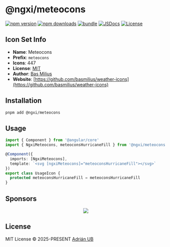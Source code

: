 # @ngxi/meteocons

[![npm version][npm-version-src]][npm-version-href]
[![npm downloads][npm-downloads-src]][npm-downloads-href]
[![bundle][bundle-src]][bundle-href]
[![JSDocs][jsdocs-src]][jsdocs-href]
[![License][license-src]][license-href]

## Icon Set Info

- **Name**: Meteocons
- **Prefix**: `meteocons`
- **Icons**: 447
- **License**: [MIT](https://github.com/basmilius/weather-icons/blob/dev/LICENSE)
- **Author**: [Bas Milius](https://github.com/basmilius/weather-icons)
- **Website**: [https://github.com/basmilius/weather-icons](https://github.com/basmilius/weather-icons)

## Installation

```sh
pnpm add @ngxi/meteocons
```

## Usage

```ts
import { Component } from '@angular/core'
import { NgxiMeteocons, meteoconsHurricaneFill } from '@ngxi/meteocons'

@Component({
  imports: [NgxiMeteocons],
  template: `<svg [ngxiMeteocons]="meteoconsHurricaneFill"></svg>`
})
export class UsageIcon {
  protected meteoconsHurricaneFill = meteoconsHurricaneFill
}
```

## Sponsors

<p align="center">
  <a href="https://cdn.jsdelivr.net/gh/adrian-ub/static/sponsors.svg">
    <img src='https://cdn.jsdelivr.net/gh/adrian-ub/static/sponsors.svg'/>
  </a>
</p>

## License

MIT License © 2025-PRESENT [Adrián UB](https://github.com/adrian-ub)

<!-- Badges -->

[npm-version-src]: https://img.shields.io/npm/v/@ngxi/meteocons?style=flat&colorA=080f12&colorB=1fa669
[npm-version-href]: https://npmjs.com/package/@ngxi/meteocons
[npm-downloads-src]: https://img.shields.io/npm/dm/@ngxi/meteocons?style=flat&colorA=080f12&colorB=1fa669
[npm-downloads-href]: https://npmjs.com/package/@ngxi/meteocons
[bundle-src]: https://img.shields.io/bundlephobia/minzip/@ngxi/meteocons?style=flat&colorA=080f12&colorB=1fa669&label=minzip
[bundle-href]: https://bundlephobia.com/result?p=@ngxi/meteocons
[license-src]: https://img.shields.io/npm/l/@ngxi/meteocons?style=flat&colorA=080f12&colorB=1fa669
[license-href]: https://github.com/adrian-ub/ngxi/blob/main/LICENSE
[jsdocs-src]: https://img.shields.io/badge/jsdocs-reference-080f12?style=flat&colorA=080f12&colorB=1fa669
[jsdocs-href]: https://www.jsdocs.io/package/@ngxi/meteocons

